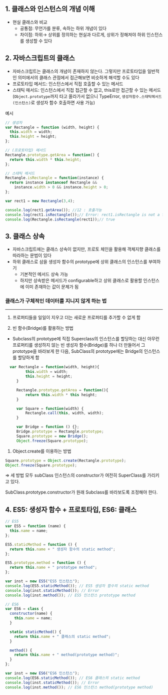 ## 1. 클래스와 인스턴스의 개념 이해

- 현실 클래스와 비교
    - 공통점: 무언가를 분류, 속하는 하위 개념이 있다
    - 차이점: 하위→ 상위를 정의하는 현실과 다르게, 상위가 정해져야 하위 인스턴스를 생성할 수 있다
    

## 2. 자바스크립트의 클래스

- 자바스크립트는 클래스의 개념이 존재하지 않는다. 그렇지만 프로토타입을 일반적인 의미에서의 클래스 관점에서 접근해보면 비슷하게 해석할 수도 있다
- 프로토타입 메서드: 인스턴스에서 직접 호출할 수 있는 메서드
- 스태틱 매서드: 인스턴스에서 직접 접근할 수 없고, this로만 접근할 수 있는 메서드
(`Object.prototype`까지 타고 올라가서 없으니 TypeError,
`생성자함수.스태틱메서드(인스턴스)`로 생성자 함수 호출하면 사용 가능)

예시

```jsx
// 생성자 
var Rectangle = function (width, height) {
  this.width = width;
  this.height = height;
};

// (프로토타입) 메서드
Rectangle.prototype.getArea = function() {
  return this.width * this.height;
};

// 스태틱 메서드
Rectangle.isRectangle = function(instance) {
  return instance instanceof Rectangle &&
  	instance.width > 0 && instance.height > 0;
};

var rect1 = new Rectangle(3,4);

console.log(rect1.getArea()); //12 : 호출가능
console.log(rect1.isRectangle());// Error: rect1.isRectangle is not a function
console.log(Rectangle.isRectangle(rect1));// true
```

## 3. 클래스 상속

- 자바스크립트에는 클래스 상속이 없지만, 프로토 체인을 활용해 객체지향 클래스를 따라하는 문법이 있다
- 하위 클래스로 삼을 생성자 함수의 prototype에 상위 클래스의 인스턴스를 부여하기
    - 기본적인 메서드 상속 가능
    - 하지만 상속받은 메서드가 configurable하고 상위 클래스로 활용할 인스턴스에 이미 존재하는 값이 문제가 됨

### ****클래스가 구체적인 데이터를 지니지 않게 하는 법****

---

1. 프로퍼티들을 일일이 지우고 더는 새로운 프로퍼티를 추가할 수 없게 함

2. 빈 함수(Bridge)를 활용하는 방법
- Subclass의 prototype에 직접 Superclass의 인스턴스를 할당하는 대신 아무런 프로퍼티를 생성하지 않는 빈 생성자 함수(Bridge)를 하나 더 만들어서 그 prototype을 바라보게 한 다음, SubClass의 prototype에는 Bridge의 인스턴스를 할당하게 함

```jsx
  var Rectangle = function(width, height){
         this.width = width;
         this.height = height;
     }

     Rectangle.prototype.getArea = function(){
         return this.width * this height;
     }

     var Square = function(width) {
         Rectangle.call(this, width, width);
     }

     var Bridge = function () {};
     Bridge.prototype = Rectangle.prototype;
     Square.prototype = new Bridge();
     Object.freeze(Square.prototype);
```

1. Object.create를 이용하는 방법

```jsx
Square.prototype = Object.create(Rectangle.prototype);
Object.freeze(Square.prototype);
```

⇒ 세 방법 모두 subClass 인스턴스의 constructor가 여전히 SuperClass를 가리키고 있다.

SubClass.prototype.constructor가 원래 Subclass를 바라보도록 조정해야 한다.

## 4. ES5:  생성자 함수 + 프로토타입, ES6:  클래스

```jsx
// ES5
var ES5 = function (name) {
  this.name = name;
};

ES5.staticMethod = function () {
  return this.name + " 생성자 함수의 static method";
};

ES5.prototype.method = function () {
  return this.name + " prototype method";
};

var inst = new ES5("ES5 인스턴스");
console.log(ES5.staticMethod()); // ES5 생성자 함수의 static method
console.log(inst.staticMethod()); // Error
console.log(inst.method()); // ES5 인스턴스 prototype method

```

```jsx
// ES6
var ES6 = class {
  constructor(name) {
    this.name = name;
  }

  static staticMethod() {
    return this.name + " 클래스의 static method";
  }

  method() {
    return this.name + " method(prototype method)";
  }
};

var inst = new ES6("ES6 인스턴스");
console.log(ES6.staticMethod()); // ES6 클래스의 static method
console.log(inst.staticMethod()); // Error
console.log(inst.method()); // ES6 인스턴스 method(prototype method)
```
